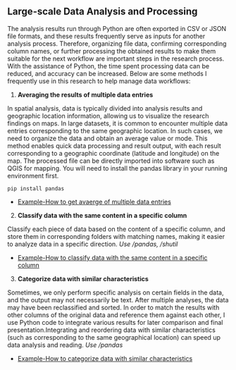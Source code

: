 ## Large-scale Data Analysis and Processing
The analysis results run through Python are often exported in CSV or JSON file formats, and these results frequently serve as inputs for another analysis process. Therefore, organizing file data, confirming corresponding column names, or further processing the obtained results to make them suitable for the next workflow are important steps in the research process. With the assistance of Python, the time spent processing data can be reduced, and accuracy can be increased. Below are some methods I frequently use in this research to help manage data workflows:
1. **Averaging the results of multiple data entries**

In spatial analysis, data is typically divided into analysis results and geographic location information, allowing us to visualize the research findings on maps. In large datasets, it is common to encounter multiple data entries corresponding to the same geographic location. In such cases, we need to organize the data and obtain an average value or mode. This method enables quick data processing and result output, with each result corresponding to a geographic coordinate (latitude and longitude) on the map. The processed file can be directly imported into software such as QGIS for mapping.
You will need to install the pandas library in your running environment first.
```
pip install pandas
 ```
- [Example-How to get avaerge of multiple data entries](/Data_Organization_and_Analysis_of_the_CSV_File/Average_For_Example.py)

2. **Classify data with the same content in a specific column**

Classify each piece of data based on the content of a specific column, and store them in corresponding folders with matching names, making it easier to analyze data in a specific direction.
*Use /pandas, /shutil*

- [Example-How to classify data with the same content in a specific column](/Data_Organization_and_Analysis_of_the_CSV_File/Match_the_Result.py)

3. **Categorize data with similar characteristics**

Sometimes, we only perform specific analysis on certain fields in the data, and the output may not necessarily be text. After multiple analyses, the data may have been reclassified and sorted. In order to match the results with other columns of the original data and reference them against each other, I use Python code to integrate various results for later comparison and final presentation.Integrating and reordering data with similar characteristics (such as corresponding to the same geographical location) can speed up data analysis and reading.
*Use /pandas*

- [Example-How to categorize data with similar characteristics](/ata_Organization_and_Analysis_of_the_CSV_File/Categorize_Data.py)
